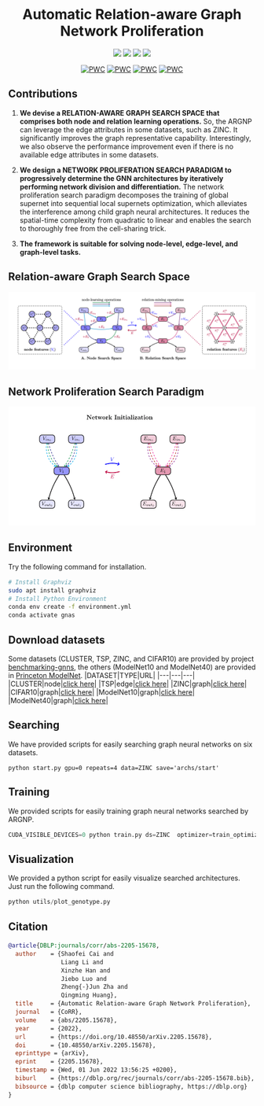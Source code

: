 <h1 align="center">
Automatic Relation-aware Graph Network Proliferation 
</h1>

<div align="center">

[![](https://img.shields.io/badge/paper-pink?style=plastic&logo=GitBook)](https://arxiv.org/abs/2205.15678)
[![](https://img.shields.io/badge/oral-video-red?style=plastic&logo=airplayvideo)](https://0633e92166c0a27ea1aa-ab47878a9e45eb9e2f15be38a59f867e.ssl.cf1.rackcdn.com/PJNEQWFQ-2100498-1663000-Upload-1652882468.mp4) 
[![](https://img.shields.io/badge/poster-horizontal-informational?style=plastic&logo=Microsoft%20PowerPoint)](https://www.conferenceharvester.com/uploads/harvester/presentations/PJNEQWFQ/PJNEQWFQ-PDF-2100498-1663000-1-PDF(1).pdf)
[![](https://img.shields.io/badge/poster-vertical-informational?style=plastic&logo=Microsoft%20PowerPoint)](https://0633e92166c0a27ea1aa-ab47878a9e45eb9e2f15be38a59f867e.ssl.cf1.rackcdn.com/PJNEQWFQ-2100498-1663000-Upload-1652884373.pdf)
</div>


<div align="center">

[![PWC](https://img.shields.io/endpoint.svg?url=https://paperswithcode.com/badge/automatic-relation-aware-graph-network/link-prediction-on-tsp-hcp-benchmark-set)](https://paperswithcode.com/sota/link-prediction-on-tsp-hcp-benchmark-set?p=automatic-relation-aware-graph-network)
[![PWC](https://img.shields.io/endpoint.svg?url=https://paperswithcode.com/badge/automatic-relation-aware-graph-network/graph-classification-on-cifar10-100k)](https://paperswithcode.com/sota/graph-classification-on-cifar10-100k?p=automatic-relation-aware-graph-network)
[![PWC](https://img.shields.io/endpoint.svg?url=https://paperswithcode.com/badge/automatic-relation-aware-graph-network/graph-regression-on-zinc-100k)](https://paperswithcode.com/sota/graph-regression-on-zinc-100k?p=automatic-relation-aware-graph-network)
[![PWC](https://img.shields.io/endpoint.svg?url=https://paperswithcode.com/badge/automatic-relation-aware-graph-network/node-classification-on-cluster)](https://paperswithcode.com/sota/node-classification-on-cluster?p=automatic-relation-aware-graph-network)
</div>
      
## Contributions 

1. **We devise a RELATION-AWARE GRAPH SEARCH SPACE that comprises both node and relation learning operations.**
So, the ARGNP can leverage the edge attributes in some datasets, such as ZINC. 
It significantly improves the graph representative capability. 
Interestingly, we also observe the performance improvement even if there is no available edge attributes in some datasets. 

2. **We design a NETWORK PROLIFERATION SEARCH PARADIGM to progressively determine the GNN architectures by iteratively performing network division and differentiation.**
The network proliferation search paradigm decomposes the training of global supernet into sequential local supernets optimization, which alleviates the interference among child graph neural architectures. It reduces the spatial-time complexity from quadratic to linear and enables the search to thoroughly free from the cell-sharing trick. 

3. **The framework is suitable for solving node-level, edge-level, and graph-level tasks.**


## Relation-aware Graph Search Space
<img src="assets/space.png" width="800" />

## Network Proliferation Search Paradigm

<!-- ![](assets/proliferation.gif) -->
<img src="assets/proliferation.gif" width="800" />


## Environment
Try the following command for installation. 
```sh
# Install Graphviz
sudo apt install graphviz
# Install Python Environment
conda env create -f environment.yml
conda activate gnas
```

## Download datasets
Some datasets (CLUSTER, TSP, ZINC, and CIFAR10) are provided by project [benchmarking-gnns](https://github.com/graphdeeplearning/benchmarking-gnns), the others (ModelNet10 and ModelNet40) are provided in [Princeton ModelNet](http://modelnet.cs.princeton.edu/). 
|DATASET|TYPE|URL|
|---|---|---|
|CLUSTER|node|[click here](https://data.dgl.ai/dataset/benchmarking-gnns/SBM_CLUSTER.pkl)|
|TSP|edge|[click here](https://data.dgl.ai/dataset/benchmarking-gnns/TSP.pkl)|
|ZINC|graph|[click here](https://data.dgl.ai/dataset/benchmarking-gnns/ZINC.pkl)|
|CIFAR10|graph|[click here](https://data.dgl.ai/dataset/benchmarking-gnns/CIFAR10.pkl)|
|ModelNet10|graph|[click here](http://modelnet.cs.princeton.edu/)|
|ModelNet40|graph|[click here](http://modelnet.cs.princeton.edu/)|



## Searching
We have provided scripts for easily searching graph neural networks on six datasets. 
```shell
python start.py gpu=0 repeats=4 data=ZINC save='archs/start'
```

## Training
We provided scripts for easily training graph neural networks searched by ARGNP.
```python
CUDA_VISIBLE_DEVICES=0 python train.py ds=ZINC  optimizer=train_optimizer ds.load_genotypes='archs2/start/repeat3/ZINC/45/cell_geno.txt'
```


## Visualization
We provided a python script for easily visualize searched architectures. 
Just run the following command. 
```python
python utils/plot_genotype.py
```

## Citation

```bib
@article{DBLP:journals/corr/abs-2205-15678,
  author    = {Shaofei Cai and
               Liang Li and
               Xinzhe Han and
               Jiebo Luo and
               Zheng{-}Jun Zha and
               Qingming Huang},
  title     = {Automatic Relation-aware Graph Network Proliferation},
  journal   = {CoRR},
  volume    = {abs/2205.15678},
  year      = {2022},
  url       = {https://doi.org/10.48550/arXiv.2205.15678},
  doi       = {10.48550/arXiv.2205.15678},
  eprinttype = {arXiv},
  eprint    = {2205.15678},
  timestamp = {Wed, 01 Jun 2022 13:56:25 +0200},
  biburl    = {https://dblp.org/rec/journals/corr/abs-2205-15678.bib},
  bibsource = {dblp computer science bibliography, https://dblp.org}
}
```
